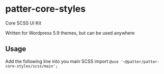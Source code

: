 # patter-core-styles

Core SCSS UI Kit

Written for Wordpress 5.9 themes, but can be used anywhere
## Usage

Add the following line into you main SCSS import
`@use '~@patter/patter-core-styles/scss/main';`